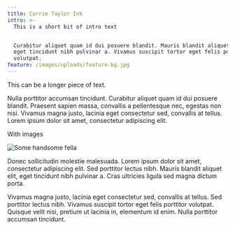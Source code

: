 ```yaml
---
title: Carrie Taylor Ink
intro: >-
  This is a short bit of intro text


  Curabitur aliquet quam id dui posuere blandit. Mauris blandit aliquet elit,
  eget tincidunt nibh pulvinar a. Vivamus suscipit tortor eget felis porttitor
  volutpat.
feature: /images/uploads/feature-bg.jpg
---
```

This can be a longer piece of text. 

Nulla porttitor accumsan tincidunt. Curabitur aliquet quam id dui posuere blandit. Praesent sapien massa, convallis a pellentesque nec, egestas non nisi. Vivamus magna justo, lacinia eget consectetur sed, convallis at tellus. Lorem ipsum dolor sit amet, consectetur adipiscing elit.

With images 

![Some handsome fella](/images/uploads/18572518.jpg)

Donec sollicitudin molestie malesuada. Lorem ipsum dolor sit amet, consectetur adipiscing elit. Sed porttitor lectus nibh. Mauris blandit aliquet elit, eget tincidunt nibh pulvinar a. Cras ultricies ligula sed magna dictum porta.



Vivamus magna justo, lacinia eget consectetur sed, convallis at tellus. Sed porttitor lectus nibh. Vivamus suscipit tortor eget felis porttitor volutpat. Quisque velit nisi, pretium ut lacinia in, elementum id enim. Nulla porttitor accumsan tincidunt.
